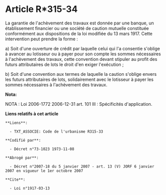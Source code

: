 # Article R*315-34

La garantie de l'achèvement des travaux est donnée par une banque, un établissement financier ou une société de caution
mutuelle constituée conformément aux dispositions de la loi modifiée du 13 mars 1917. Cette intervention peut prendre la
forme :

a) Soit d'une ouverture de crédit par laquelle celui qui l'a consentie s'oblige à avancer au lotisseur ou à payer pour son
compte les sommes nécessaires à l'achèvement des travaux, cette convention devant stipuler au profit des futurs attributaires
de lots le droit d'en exiger l'exécution ;

b) Soit d'une convention aux termes de laquelle la caution s'oblige envers les futurs attributaires de lots, solidairement
avec le lotisseur à payer les sommes nécessaires à l'achèvement des travaux.

**Nota:**

NOTA : Loi 2006-1772 2006-12-31 art. 101 III : Spécificités d'application.

**Liens relatifs à cet article**

	**Liens**:

	  - TXT_ASSOCIE: Code de l'urbanisme R315-33

	**Codifié par**:

	  - Décret n°73-1023 1973-11-08

	**Abrogé par**:

	  - Décret n°2007-18 du 5 janvier 2007 - art. 13 (V) JORF 6 janvier 2007 en vigueur le 1er octobre 2007

	**Cite**:

	  - Loi n°1917-03-13
